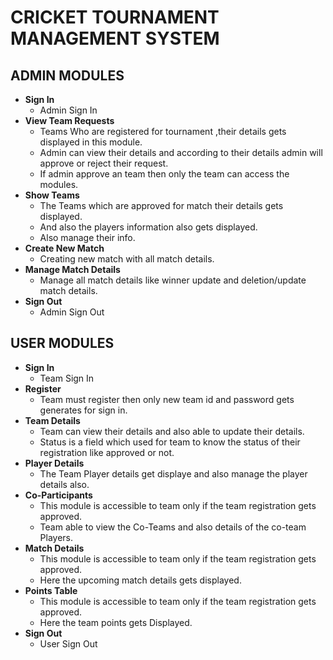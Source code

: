 # CRICKET TOURNAMENT MANAGEMENT SYSTEM

## ADMIN MODULES

- **Sign In**
    - Admin Sign In
- **View Team Requests**
    - Teams Who are registered for tournament ,their details gets displayed in this module.
    - Admin can view their details and according to their details admin will approve or reject their request.
    - If admin approve an team then only the team can access the modules.
- **Show Teams**
    - The Teams which are approved for match their details gets displayed.
    - And also the players information also gets displayed.
    - Also manage their info.
- **Create New Match**
    - Creating new match with all match details.
- **Manage Match Details**
    - Manage all match details like winner update and deletion/update match details. 
- **Sign Out**
    - Admin Sign Out
    
## USER MODULES

- **Sign In**
    - Team Sign In
- **Register**
    - Team must register then only new team id and password gets generates for sign in.
- **Team Details**
    - Team can view their details and also able to update their details.
    - Status is a field which used for team to know the status of their registration like approved or not.
- **Player Details**  
    - The Team Player details get displaye and also manage the player details also.
- **Co-Participants**
    - This module is accessible to team only if the team registration gets approved.
    - Team able to view the Co-Teams and also details of the co-team Players.
- **Match Details**
    -  This module is accessible to team only if the team registration gets approved.
    -  Here the upcoming match details gets displayed.
- **Points Table**
    - This module is accessible to team only if the team registration gets approved.
    - Here the team points gets Displayed.
- **Sign Out**
    - User Sign Out
